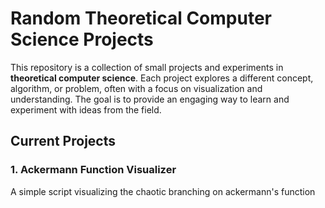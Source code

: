 # Random Theoretical Computer Science Projects

This repository is a collection of small projects and experiments in **theoretical computer science**. Each project explores a different concept, algorithm, or problem, often with a focus on visualization and understanding. The goal is to provide an engaging way to learn and experiment with ideas from the field.

## Current Projects

### 1. Ackermann Function Visualizer
A simple script visualizing the chaotic branching on ackermann's function
